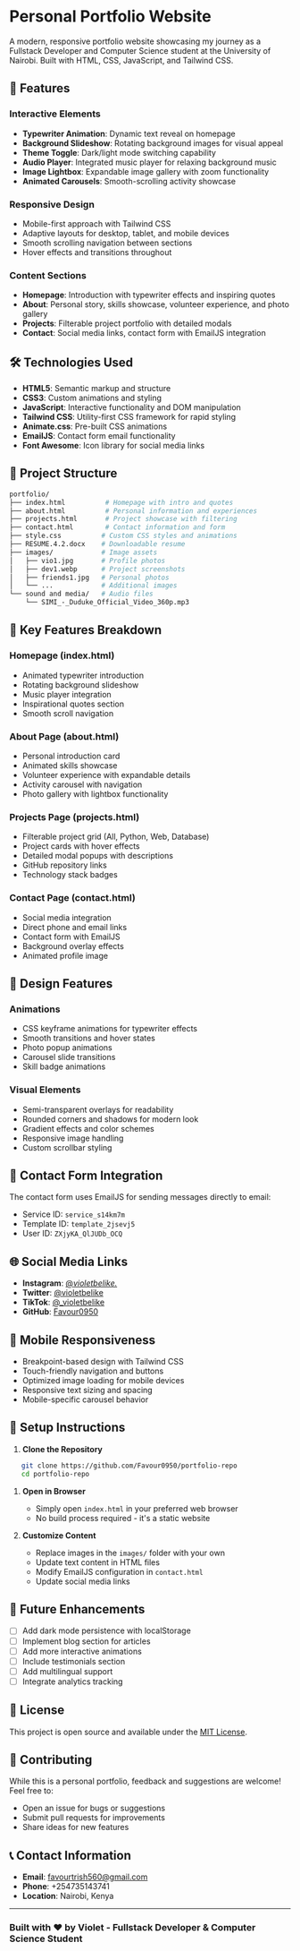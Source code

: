 # Personal Portfolio Website

A modern, responsive portfolio website showcasing my journey as a Fullstack Developer and Computer Science student at the University of Nairobi. Built with HTML, CSS, JavaScript, and Tailwind CSS.

## 🌟 Features

### Interactive Elements

- **Typewriter Animation**: Dynamic text reveal on homepage
- **Background Slideshow**: Rotating background images for visual appeal
- **Theme Toggle**: Dark/light mode switching capability
- **Audio Player**: Integrated music player for relaxing background music
- **Image Lightbox**: Expandable image gallery with zoom functionality
- **Animated Carousels**: Smooth-scrolling activity showcase

### Responsive Design

- Mobile-first approach with Tailwind CSS
- Adaptive layouts for desktop, tablet, and mobile devices
- Smooth scrolling navigation between sections
- Hover effects and transitions throughout

### Content Sections

- **Homepage**: Introduction with typewriter effects and inspiring quotes
- **About**: Personal story, skills showcase, volunteer experience, and photo gallery
- **Projects**: Filterable project portfolio with detailed modals
- **Contact**: Social media links, contact form with EmailJS integration

## 🛠️ Technologies Used

- **HTML5**: Semantic markup and structure
- **CSS3**: Custom animations and styling
- **JavaScript**: Interactive functionality and DOM manipulation
- **Tailwind CSS**: Utility-first CSS framework for rapid styling
- **Animate.css**: Pre-built CSS animations
- **EmailJS**: Contact form email functionality
- **Font Awesome**: Icon library for social media links

## 📂 Project Structure

```bash
portfolio/
├── index.html          # Homepage with intro and quotes
├── about.html          # Personal information and experiences
├── projects.html       # Project showcase with filtering
├── contact.html        # Contact information and form
├── style.css          # Custom CSS styles and animations
├── RESUME.4.2.docx    # Downloadable resume
├── images/            # Image assets
│   ├── vio1.jpg       # Profile photos
│   ├── dev1.webp      # Project screenshots
│   ├── friends1.jpg   # Personal photos
│   └── ...            # Additional images
└── sound and media/   # Audio files
    └── SIMI_-_Duduke_Official_Video_360p.mp3
```

## 🚀 Key Features Breakdown

### Homepage (index.html)

- Animated typewriter introduction
- Rotating background slideshow
- Music player integration
- Inspirational quotes section
- Smooth scroll navigation

### About Page (about.html)

- Personal introduction card
- Animated skills showcase
- Volunteer experience with expandable details
- Activity carousel with navigation
- Photo gallery with lightbox functionality

### Projects Page (projects.html)

- Filterable project grid (All, Python, Web, Database)
- Project cards with hover effects
- Detailed modal popups with descriptions
- GitHub repository links
- Technology stack badges

### Contact Page (contact.html)

- Social media integration
- Direct phone and email links
- Contact form with EmailJS
- Background overlay effects
- Animated profile image

## 🎨 Design Features

### Animations

- CSS keyframe animations for typewriter effects
- Smooth transitions and hover states
- Photo popup animations
- Carousel slide transitions
- Skill badge animations

### Visual Elements

- Semi-transparent overlays for readability
- Rounded corners and shadows for modern look
- Gradient effects and color schemes
- Responsive image handling
- Custom scrollbar styling

## 📧 Contact Form Integration

The contact form uses EmailJS for sending messages directly to email:

- Service ID: `service_s14km7m`
- Template ID: `template_2jsevj5`
- User ID: `ZXjyKA_QlJUDb_OCQ`

## 🌐 Social Media Links

- **Instagram**: [@_violetbelike._](https://instagram.com/_violetbelike._)
- **Twitter**: [@violetbelike](https://twitter.com/violetbelike)
- **TikTok**: [@_violetbelike](https://tiktok.com/@_violetbelike)
- **GitHub**: [Favour0950](https://github.com/Favour0950)

## 📱 Mobile Responsiveness

- Breakpoint-based design with Tailwind CSS
- Touch-friendly navigation and buttons
- Optimized image loading for mobile devices
- Responsive text sizing and spacing
- Mobile-specific carousel behavior

## 🔧 Setup Instructions

1. **Clone the Repository**

```bash
   git clone https://github.com/Favour0950/portfolio-repo
   cd portfolio-repo
   ```

1. **Open in Browser**
   - Simply open `index.html` in your preferred web browser
   - No build process required - it's a static website

2. **Customize Content**
   - Replace images in the `images/` folder with your own
   - Update text content in HTML files
   - Modify EmailJS configuration in `contact.html`
   - Update social media links

## 🎯 Future Enhancements

- [ ] Add dark mode persistence with localStorage
- [ ] Implement blog section for articles
- [ ] Add more interactive animations
- [ ] Include testimonials section
- [ ] Add multilingual support
- [ ] Integrate analytics tracking

## 📄 License

This project is open source and available under the [MIT License](LICENSE).

## 🤝 Contributing

While this is a personal portfolio, feedback and suggestions are welcome! Feel free to:

- Open an issue for bugs or suggestions
- Submit pull requests for improvements
- Share ideas for new features

## 📞 Contact Information

- **Email**: <favourtrish560@gmail.com>
- **Phone**: +254735143741
- **Location**: Nairobi, Kenya

---

### Built with ❤️ by Violet - Fullstack Developer & Computer Science Student
